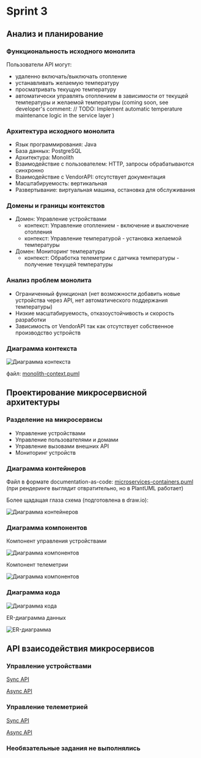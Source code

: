 # Sprint 3
## Анализ и планирование

### Функциональность исходного монолита

Пользователи API могут:
 - удаленно включать/выключать отопление 
 - устанавливать желаемую температуру 
 - просматривать текущую температуру
 - автоматически управлять отоплением в зависимости от текущей температуры и желаемой температуры (coming soon, see developer's comment: // TODO: Implement automatic temperature maintenance logic in the service layer )

### Архитектура исходного монолита

 - Язык программирования: Java
 - База данных: PostgreSQL 
 - Архитектура: Monolith 
 - Взаимодействие с пользователем: HTTP, запросы обрабатываются синхронно
 - Взаимодействие с VendorAPI: отсутствует документация
 - Масштабируемость: вертикальная 
 - Развертывание: виртуальная машина, остановка для обслуживания

### Домены и границы контекстов

 - Домен: Управление устройствами
   - контекст: Управление отоплением - включение и выключение отопления
   - контекст: Управление температурой - установка желаемой температуры
 - Домен: Мониторинг температуры
   - контекст: Обработка телеметрии с датчика температуры - получение текущей температуры

### Анализ проблем монолита
 - Ограниченный функционал (нет возможности добавить новые устройства через API, нет автоматического поддержания температуры)
 - Низкие масштабируемость, отказоустойчивость и скорость разработки
 - Зависимость от VendorAPI так как отсутствует собственное производство устройств

### Диаграмма контекста

![Диаграмма контекста](./images/monolith-context.png)

файл: [monolith-context.puml](./schemas/monolith-context.puml)

## Проектирование микросервисной архитектуры

### Разделение на микросервисы

 - Управление устройствами
 - Управление пользователями и домами
 - Управление вызовами внешних API
 - Мониторинг устройств

### Диаграмма контейнеров
Файл в формате documentation-as-code: [microservices-containers.puml](./schemas/microservices-containers.puml)
(при рендеринге выглядит отвратительно, но в PlantUML работает)

Более щадащая глаза схема (подготовлена в draw.io):

![Диаграмма контейнеров](./images/micro-containers.png)

### Диаграмма компонентов

Компонент управления устройствами

![Диаграмма компонентов](./images/micro-components-devices.png)

Компонент телеметрии

![Диаграмма компонентов](./images/micro-components-telemetry.png)

### Диаграмма кода

![Диаграмма кода](./images/micro-code.png)

ER-диаграмма данных

![ER-диаграмма](./images/er.png)


## API взаисодействия микросервисов

### Управление устройствами

 [Sync API](./api/openapi/device-service.yaml)

 [Async API](./api/asyncapi/device-service-async.yaml)

### Управление телеметрией

 [Sync API](./api/openapi/telemetry-service.yaml)

 [Async API](./api/asyncapi/telemetry-service-async.yaml)


### Необязательные задания не выполнялись


